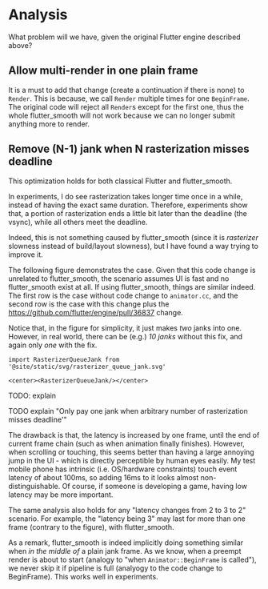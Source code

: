 # Analysis

What problem will we have, given the original Flutter engine described above?

## Allow multi-render in one plain frame

It is a must to add that change (create a continuation if there is none) to `Render`. This is because, we call `Render` multiple times for one `BeginFrame`. The original code will reject all `Render`s except for the first one, thus the whole flutter_smooth will not work because we can no longer submit anything more to render.

## Remove (N-1) jank when N rasterization misses deadline

<!-- see #6306 -->

This optimization holds for both classical Flutter and flutter_smooth.

In experiments, I do see rasterization takes longer time once in a while, instead of having the exact same duration. Therefore, experiments show that, a portion of rasterization ends a little bit later than the deadline (the vsync), while all others meet the deadline.

Indeed, this is not something caused by flutter_smooth (since it is *rasterizer* slowness instead of build/layout slowness), but I have found a way trying to improve it.

The following figure demonstrates the case. Given that this code change is unrelated to flutter_smooth, the scenario assumes UI is fast and no flutter_smooth exist at all. If using flutter_smooth, things are similar indeed. The first row is the case without code change to `animator.cc`, and the second row is the case with this change plus the https://github.com/flutter/engine/pull/36837 change.

Notice that, in the figure for simplicity, it just makes *two* janks into one. However, in real world, there can be (e.g.) *10 janks* without this fix, and again only *one* with the fix.

```mdx-code-block
import RasterizerQueueJank from '@site/static/svg/rasterizer_queue_jank.svg'

<center><RasterizerQueueJank/></center>
```

TODO: explain

TODO explain "Only pay one jank when arbitrary number of rasterization misses deadline'"

The drawback is that, the latency is increased by one frame, until the end of current frame chain (such as when animation finally finishes). However, when scrolling or touching, this seems better than having a large annoying jump in the UI - which is directly perceptible by human eyes easily. My test mobile phone has intrinsic (i.e. OS/hardware constraints) touch event latency of about 100ms, so adding 16ms to it looks almost non-distinguishable. Of course, if someone is developing a game, having low latency may be more important.

The same analysis also holds for any "latency changes from 2 to 3 to 2" scenario. For example, the "latency being 3" may last for more than one frame (contrary to the figure), with flutter_smooth.

As a remark, flutter_smooth is indeed implicitly doing something similar when *in the middle of* a plain jank frame. As we know, when a preempt render is about to start (analogy to "when `Animator::BeginFrame` is called"), we never skip it if pipeline is full (analyogy to the code change to BeginFrame). This works well in experiments.